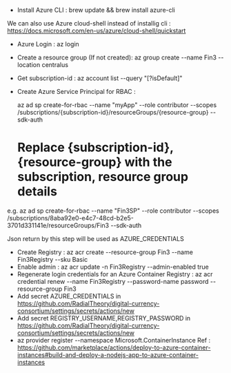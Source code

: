 - Install Azure CLI : brew update && brew install azure-cli

We can also use Azure cloud-shell instead of installig cli : https://docs.microsoft.com/en-us/azure/cloud-shell/quickstart

- Azure Login : az login

- Create a resource group (If not created): az group create --name Fin3 --location centralus

- Get subscription-id : az account list --query "[?isDefault]"
- Create Azure Service Principal for RBAC : 

   az ad sp create-for-rbac --name "myApp" --role contributor --scopes /subscriptions/{subscription-id}/resourceGroups/{resource-group} --sdk-auth
  # Replace {subscription-id}, {resource-group} with the subscription, resource group details


 e.g. az ad sp create-for-rbac --name "Fin3SP" --role contributor --scopes /subscriptions/8aba92e0-e4c7-48cd-b2e5-3701d331141e/resourceGroups/Fin3 --sdk-auth

 Json return by this step will be used as AZURE_CREDENTIALS


- Create Registry : az acr create --resource-group Fin3 --name Fin3Registry --sku Basic
- Enable admin : az acr update -n Fin3Registry --admin-enabled true
- Regenerate login credentials for an Azure Container Registry : az acr credential renew --name Fin3Registry --password-name password --resource-group Fin3
- Add secret AZURE_CREDENTIALS in https://github.com/RadialTheory/digital-currency-consortium/settings/secrets/actions/new 
- Add secret REGISTRY_USERNAME,REGISTRY_PASSWORD in https://github.com/RadialTheory/digital-currency-consortium/settings/secrets/actions/new 
- az provider register --namespace Microsoft.ContainerInstance
Ref : https://github.com/marketplace/actions/deploy-to-azure-container-instances#build-and-deploy-a-nodejs-app-to-azure-container-instances
